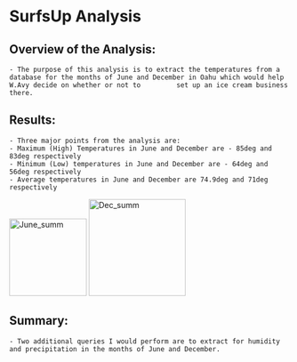 #   SurfsUp Analysis
##  Overview of the Analysis:
    - The purpose of this analysis is to extract the temperatures from a database for the months of June and December in Oahu which would help W.Avy decide on whether or not to         set up an ice cream business there.

##  Results:
    - Three major points from the analysis are:
    - Maximum (High) Temperatures in June and December are - 85deg and 83deg respectively
    - Minimum (Low) temperatures in June and December are - 64deg and 56deg respectively
    - Average temperatures in June and December are 74.9deg and 71deg respectively
    
<img width="139" alt="June_summ" src="https://user-images.githubusercontent.com/79673198/126571131-e7c67662-a87c-40bf-b4ea-415e72e09a06.png">

<img width="174" alt="Dec_summ" src="https://user-images.githubusercontent.com/79673198/126570937-30c46f79-abf3-4d03-90a1-6efb29fb1461.png">

    

## Summary:
    - Two additional queries I would perform are to extract for humidity and precipitation in the months of June and December.
